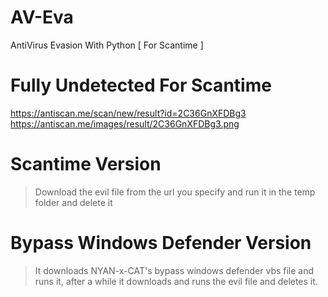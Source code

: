 # AV-Eva

AntiVirus Evasion With Python [ For Scantime ]

# Fully Undetected For Scantime
https://antiscan.me/scan/new/result?id=2C36GnXFDBg3
https://antiscan.me/images/result/2C36GnXFDBg3.png

# Scantime Version
> Download the evil file from the url you specify and run it in the temp folder and delete it

# Bypass Windows Defender Version
> It downloads NYAN-x-CAT's bypass windows defender vbs file and runs it, after a while it downloads and runs the evil file and deletes it.

